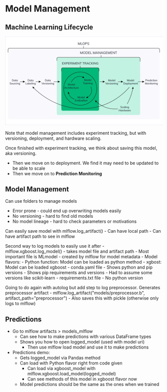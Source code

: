 # Model Management

## Machine Learning Lifecycle
![alt text](./images/MLOps_cycle.webp)

Note that model management includes experiment tracking, but with versioning, deployment, and hardware scaling.

Once finished with experiment tracking, we think about saving this model, aka versioning.
- Then we move on to deployment. We find it may need to be updated to be able to scale 
- Then we move on to **Prediction Monitoring**

## Model Management
Can use folders to manage models
- Error prone - could end up overwriting models easily
- No versioning - hard to find old models
- No model lineage - hard to check parameters or motivations

Can easily save model with mlflow.log_artifact()
	- Can have local path
	- Can have artifact path to see in mlflow

Second way to log models to easily use it after
	- mlflow.xgboost.log_model() - takes model file and artifact path
	- Most important file is MLmodel - created by mlflow for model metadata
		- Model flavors:
			- Python function: Model can be loaded as python method
			- xgbost: Model can be loaded xgboost
	- conda.yaml file
		- Shows python and pip versions
		- Shows pip requirements and versions 
			- Had to assume some versions like scikit-learn
	- requirements.txt file
		- No python version

Going to do again with autolog but add step to log preprocessor. Generates preprocessor artifact
	- mlflow.log_artifact("models/preprocessor.b", artifact_path="preprocessor")
	- Also saves this with pickle (otherwise only logs to mlflow)

## Predictions
- Go to mlflow artifacts > models_mlflow
	- Can see how to make predictions with various DataFrame types
	- Shows you how to open logged_model (used with model uri)
		- Then use mlflow load model and use it to make predictions
- Predictions demo:
	- Gets logged_model via Pandas method
	- Can load with Python flavor right from code given
		- Can load via xgboost_model with mlflow.xgboost.load_model(logged_model)
		- Can see methods of this model in xgboost flavor now
	- Model predictions should be the same as the ones when we trained
